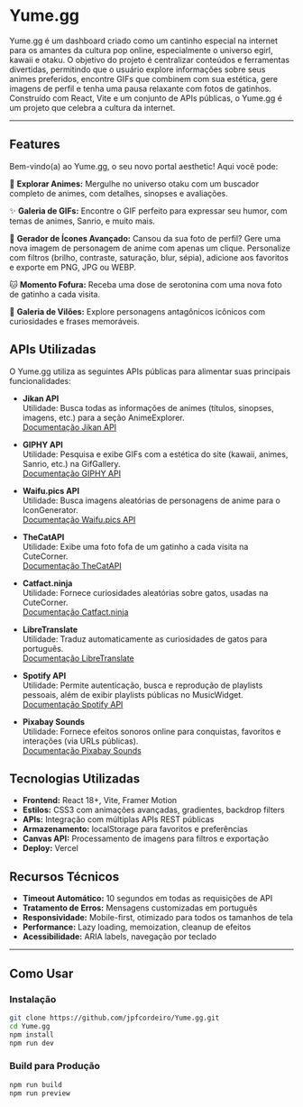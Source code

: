 # Yume.gg

Yume.gg é um dashboard criado como um cantinho especial na internet para os amantes da cultura pop online, especialmente o universo egirl, kawaii e otaku. O objetivo do projeto é centralizar conteúdos e ferramentas divertidas, permitindo que o usuário explore informações sobre seus animes preferidos, encontre GIFs que combinem com sua estética, gere imagens de perfil e tenha uma pausa relaxante com fotos de gatinhos. Construído com React, Vite e um conjunto de APIs públicas, o Yume.gg é um projeto que celebra a cultura da internet.

---

## Features

Bem-vindo(a) ao Yume.gg, o seu novo portal aesthetic! Aqui você pode:

🎌 **Explorar Animes:** Mergulhe no universo otaku com um buscador completo de animes, com detalhes, sinopses e avaliações.

✨ **Galeria de GIFs:** Encontre o GIF perfeito para expressar seu humor, com temas de animes, Sanrio, e muito mais.

🎨 **Gerador de Ícones Avançado:** Cansou da sua foto de perfil? Gere uma nova imagem de personagem de anime com apenas um clique. Personalize com filtros (brilho, contraste, saturação, blur, sépia), adicione aos favoritos e exporte em PNG, JPG ou WEBP.

🐱 **Momento Fofura:** Receba uma dose de serotonina com uma nova foto de gatinho a cada visita.

👹 **Galeria de Vilões:** Explore personagens antagônicos icônicos com curiosidades e frases memoráveis.

## APIs Utilizadas

O Yume.gg utiliza as seguintes APIs públicas para alimentar suas principais funcionalidades:

- **Jikan API**  
	Utilidade: Busca todas as informações de animes (títulos, sinopses, imagens, etc.) para a seção AnimeExplorer.  
	[Documentação Jikan API](https://jikan.moe)

- **GIPHY API**  
	Utilidade: Pesquisa e exibe GIFs com a estética do site (kawaii, animes, Sanrio, etc.) na GifGallery.  
	[Documentação GIPHY API](https://developers.giphy.com)

- **Waifu.pics API**  
	Utilidade: Busca imagens aleatórias de personagens de anime para o IconGenerator.  
	[Documentação Waifu.pics API](https://waifu.pics/docs)


- **TheCatAPI**  
	Utilidade: Exibe uma foto fofa de um gatinho a cada visita na CuteCorner.  
	[Documentação TheCatAPI](https://thecatapi.com)

- **Catfact.ninja**  
	Utilidade: Fornece curiosidades aleatórias sobre gatos, usadas na CuteCorner.  
	[Documentação Catfact.ninja](https://catfact.ninja)


- **LibreTranslate**  
Utilidade: Traduz automaticamente as curiosidades de gatos para português.  
[Documentação LibreTranslate](https://libretranslate.com/docs/)

- **Spotify API**  
Utilidade: Permite autenticação, busca e reprodução de playlists pessoais, além de exibir playlists públicas no MusicWidget.  
[Documentação Spotify API](https://developer.spotify.com/documentation/web-api/)

- **Pixabay Sounds**  
Utilidade: Fornece efeitos sonoros online para conquistas, favoritos e interações (via URLs públicas).  
[Documentação Pixabay Sounds](https://pixabay.com/api/docs/)

## Tecnologias Utilizadas

- **Frontend:** React 18+, Vite, Framer Motion
- **Estilos:** CSS3 com animações avançadas, gradientes, backdrop filters
- **APIs:** Integração com múltiplas APIs REST públicas
- **Armazenamento:** localStorage para favoritos e preferências
- **Canvas API:** Processamento de imagens para filtros e exportação
- **Deploy:** Vercel

## Recursos Técnicos

- **Timeout Automático:** 10 segundos em todas as requisições de API
- **Tratamento de Erros:** Mensagens customizadas em português
- **Responsividade:** Mobile-first, otimizado para todos os tamanhos de tela
- **Performance:** Lazy loading, memoization, cleanup de efeitos
- **Acessibilidade:** ARIA labels, navegação por teclado

---

## Como Usar

### Instalação

```bash
git clone https://github.com/jpfcordeiro/Yume.gg.git
cd Yume.gg
npm install
npm run dev
```

### Build para Produção

```bash
npm run build
npm run preview
```
